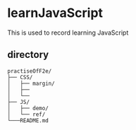 learnJavaScript
===============

This is used to record learning JavaScript

## directory

```
practiseOfF2e/
├── CSS/
│   ├── margin/ 
│   ├── 
│   └── 
├── JS/
│   ├── demo/ 
│   └── ref/ 
└───README.md

```
